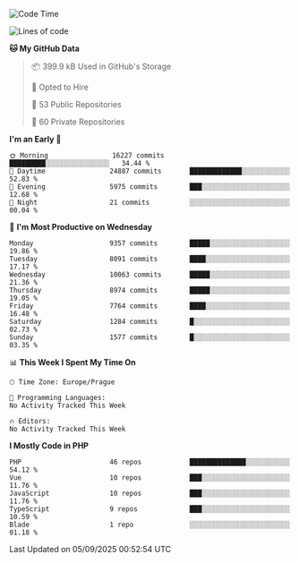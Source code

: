 <!--START_SECTION:waka-->
![Code Time](http://img.shields.io/badge/Code%20Time-1%2C584%20hrs%203%20mins-blue)

![Lines of code](https://img.shields.io/badge/From%20Hello%20World%20I%27ve%20Written-13.5%20million%20lines%20of%20code-blue)

**🐱 My GitHub Data** 

> 📦 399.9 kB Used in GitHub's Storage 
 > 
> 💼 Opted to Hire
 > 
> 📜 53 Public Repositories 
 > 
> 🔑 60 Private Repositories 
 > 
**I'm an Early 🐤** 

```text
🌞 Morning                16227 commits       █████████░░░░░░░░░░░░░░░░   34.44 % 
🌆 Daytime                24887 commits       █████████████░░░░░░░░░░░░   52.83 % 
🌃 Evening                5975 commits        ███░░░░░░░░░░░░░░░░░░░░░░   12.68 % 
🌙 Night                  21 commits          ░░░░░░░░░░░░░░░░░░░░░░░░░   00.04 % 
```
📅 **I'm Most Productive on Wednesday** 

```text
Monday                   9357 commits        █████░░░░░░░░░░░░░░░░░░░░   19.86 % 
Tuesday                  8091 commits        ████░░░░░░░░░░░░░░░░░░░░░   17.17 % 
Wednesday                10063 commits       █████░░░░░░░░░░░░░░░░░░░░   21.36 % 
Thursday                 8974 commits        █████░░░░░░░░░░░░░░░░░░░░   19.05 % 
Friday                   7764 commits        ████░░░░░░░░░░░░░░░░░░░░░   16.48 % 
Saturday                 1284 commits        █░░░░░░░░░░░░░░░░░░░░░░░░   02.73 % 
Sunday                   1577 commits        █░░░░░░░░░░░░░░░░░░░░░░░░   03.35 % 
```


📊 **This Week I Spent My Time On** 

```text
🕑︎ Time Zone: Europe/Prague

💬 Programming Languages: 
No Activity Tracked This Week

🔥 Editors: 
No Activity Tracked This Week
```

**I Mostly Code in PHP** 

```text
PHP                      46 repos            ██████████████░░░░░░░░░░░   54.12 % 
Vue                      10 repos            ███░░░░░░░░░░░░░░░░░░░░░░   11.76 % 
JavaScript               10 repos            ███░░░░░░░░░░░░░░░░░░░░░░   11.76 % 
TypeScript               9 repos             ███░░░░░░░░░░░░░░░░░░░░░░   10.59 % 
Blade                    1 repo              ░░░░░░░░░░░░░░░░░░░░░░░░░   01.18 % 
```




 Last Updated on 05/09/2025 00:52:54 UTC
<!--END_SECTION:waka-->
<!--
**AlexKratky/AlexKratky** is a ✨ _special_ ✨ repository because its `README.md` (this file) appears on your GitHub profile.

Here are some ideas to get you started:

- 🔭 I’m currently working on ...
- 🌱 I’m currently learning ...
- 👯 I’m looking to collaborate on ...
- 🤔 I’m looking for help with ...
- 💬 Ask me about ...
- 📫 How to reach me: ...
- 😄 Pronouns: ...
- ⚡ Fun fact: ...
-->

